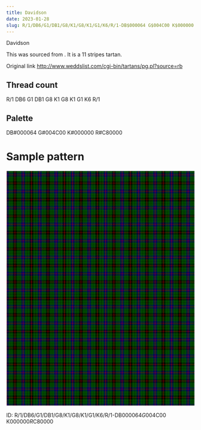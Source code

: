 ```yaml
---
title: Davidson
date: 2023-01-28
slug: R/1/DB6/G1/DB1/G8/K1/G8/K1/G1/K6/R/1-DB$000064 G$004C00 K$000000 R$C80000
---
```

Davidson

This was sourced from <no value>.  It is a 11 stripes tartan.

Original link http://www.weddslist.com/cgi-bin/tartans/pg.pl?source=rb

## Thread count
R/1 DB6 G1 DB1 G8 K1 G8 K1 G1 K6 R/1

## Palette
DB#000064 G#004C00 K#000000 R#C80000

# Sample pattern

![Tartan detail](tartan.png "R/1 DB6 G1 DB1 G8 K1 G8 K1 G1 K6 R/1 tartan")

ID: R/1/DB6/G1/DB1/G8/K1/G8/K1/G1/K6/R/1-DB$000064 G$004C00 K$000000 R$C80000